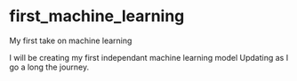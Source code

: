 # first_machine_learning
My first take on machine learning

I will be creating my first independant machine learning model
Updating as I go a long the journey.
